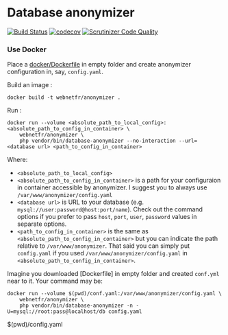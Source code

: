 # Database anonymizer

[![Build Status](https://travis-ci.com/webnet-fr/database-anonymizer.svg?branch=master)](https://travis-ci.com/webnet-fr/database-anonymizer)
[![codecov](https://codecov.io/gh/webnet-fr/database-anonymizer/branch/master/graph/badge.svg)](https://codecov.io/gh/webnet-fr/database-anonymizer)
[![Scrutinizer Code Quality](https://scrutinizer-ci.com/g/webnet-fr/database-anonymizer/badges/quality-score.png?b=master)](https://scrutinizer-ci.com/g/webnet-fr/database-anonymizer)

### Use Docker

Place a [docker/Dockerfile] in empty folder and create anonymizer configuration 
in, say, `config.yaml`.

Build an image :
```
docker build -t webnetfr/anonymizer .
```

Run :
```
docker run --volume <absolute_path_to_local_config>:<absolute_path_to_config_in_container> \
    webnetfr/anonymizer \
    php vendor/bin/database-anonymizer --no-interaction --url=<database url> <path_to_config_in_container>
```

Where:

- `<absolute_path_to_local_config>`
- `<absolute_path_to_config_in_container>` is a path for your configuraion
  in container accessible by anonymizer. I suggest you to always use `/var/www/anonymizer/config.yaml`
- `<database url>` is URL to your database (e.g. `mysql://user:password@host:port/name`).
  Check out the command options if you prefer to pass `host`, `port`, `user`, `password` 
  values in separate options.
- `<path_to_config_in_container>` is the same as `<absolute_path_to_config_in_container>`
but you can indicate the path relative to `/var/www/anonymizer`. That said you 
can simply put `config.yaml` if you used `/var/www/anonymizer/config.yaml` in
`<absolute_path_to_config_in_container>`.
 
Imagine you downloaded [Dockerfile] in empty folder and created `conf.yml` near to it.
Your command may be:

```
docker run --volume $(pwd)/conf.yaml:/var/www/anonymizer/config.yaml \
    webnetfr/anonymizer \
    php vendor/bin/database-anonymizer -n -U=mysql://root:pass@localhost/db config.yaml
```

$(pwd)/config.yaml

[docker/Dockerfile]: docker/Dockerfile
